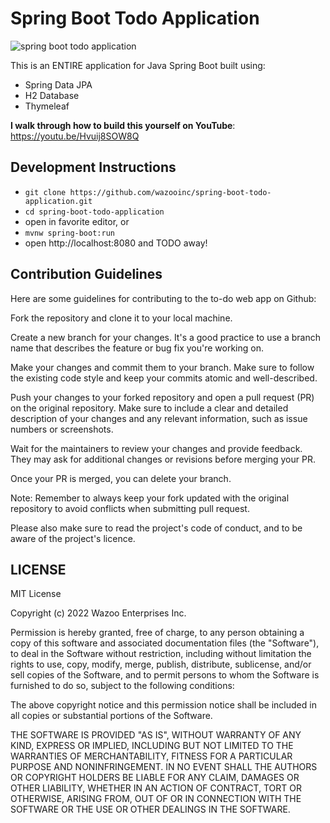 # Spring Boot Todo Application

![spring boot todo application](./screenshot.png)

This is an ENTIRE application for Java Spring Boot
built using:
- Spring Data JPA
- H2 Database
- Thymeleaf

**I walk through how to build this yourself on YouTube**: https://youtu.be/Hvuij8SOW8Q

## Development Instructions

- `git clone https://github.com/wazooinc/spring-boot-todo-application.git`
- `cd spring-boot-todo-application`
- open in favorite editor, or
- `mvnw spring-boot:run`
- open http://localhost:8080 and TODO away!

## Contribution Guidelines
Here are some guidelines for contributing to the to-do web app on Github:

Fork the repository and clone it to your local machine.

Create a new branch for your changes. It's a good practice to use a branch name that describes the feature or bug fix you're working on.

Make your changes and commit them to your branch. Make sure to follow the existing code style and keep your commits atomic and well-described.

Push your changes to your forked repository and open a pull request (PR) on the original repository. Make sure to include a clear and detailed description of your changes and any relevant information, such as issue numbers or screenshots.

Wait for the maintainers to review your changes and provide feedback. They may ask for additional changes or revisions before merging your PR.

Once your PR is merged, you can delete your branch.

Note: Remember to always keep your fork updated with the original repository to avoid conflicts when submitting pull request.

Please also make sure to read the project's code of conduct, and to be aware of the project's licence.

## LICENSE

MIT License

Copyright (c) 2022 Wazoo Enterprises Inc.

Permission is hereby granted, free of charge, to any person obtaining a copy
of this software and associated documentation files (the "Software"), to deal
in the Software without restriction, including without limitation the rights
to use, copy, modify, merge, publish, distribute, sublicense, and/or sell
copies of the Software, and to permit persons to whom the Software is
furnished to do so, subject to the following conditions:

The above copyright notice and this permission notice shall be included in all
copies or substantial portions of the Software.

THE SOFTWARE IS PROVIDED "AS IS", WITHOUT WARRANTY OF ANY KIND, EXPRESS OR
IMPLIED, INCLUDING BUT NOT LIMITED TO THE WARRANTIES OF MERCHANTABILITY,
FITNESS FOR A PARTICULAR PURPOSE AND NONINFRINGEMENT. IN NO EVENT SHALL THE
AUTHORS OR COPYRIGHT HOLDERS BE LIABLE FOR ANY CLAIM, DAMAGES OR OTHER
LIABILITY, WHETHER IN AN ACTION OF CONTRACT, TORT OR OTHERWISE, ARISING FROM,
OUT OF OR IN CONNECTION WITH THE SOFTWARE OR THE USE OR OTHER DEALINGS IN THE
SOFTWARE.
